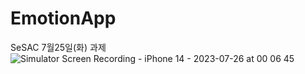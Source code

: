 # EmotionApp
SeSAC 7월25일(화) 과제
![Simulator Screen Recording - iPhone 14 - 2023-07-26 at 00 06 45](https://github.com/Jimmy-Jung/EmotionApp/assets/115251866/ebdfb8ca-5d19-44bf-9cc1-b0dbdb292a3e)
